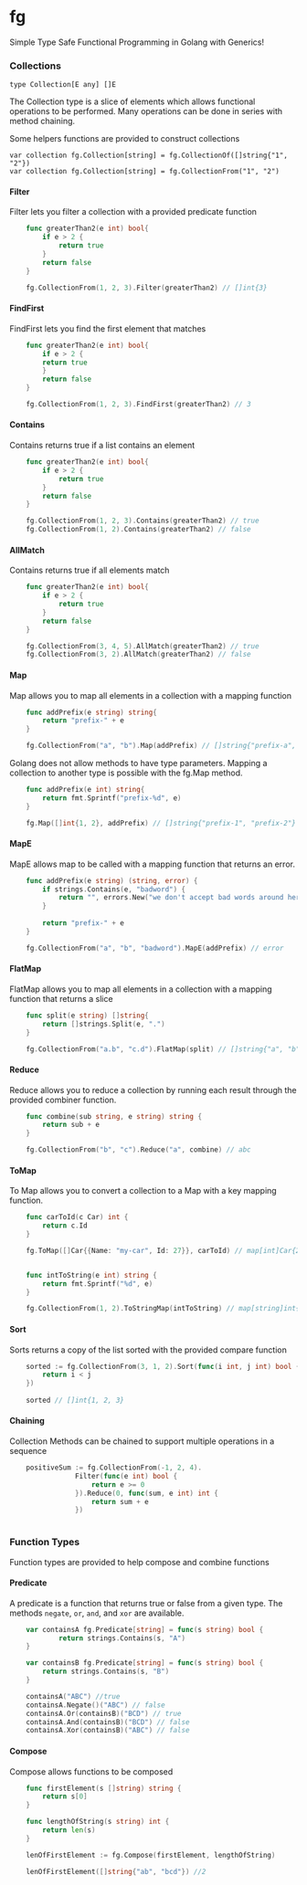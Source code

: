 # fg

Simple Type Safe Functional Programming in Golang with Generics! 

### Collections

```golang
type Collection[E any] []E
```

The Collection type is a slice of elements which allows functional operations to be performed. Many operations can be done in series with method chaining. 

Some helpers functions are provided to construct collections

```golang
var collection fg.Collection[string] = fg.CollectionOf([]string{"1", "2"})
var collection fg.Collection[string] = fg.CollectionFrom("1", "2")
```

#### Filter

Filter lets you filter a collection with a provided predicate function

```go
    func greaterThan2(e int) bool{
        if e > 2 {
            return true
        }
        return false
    }

    fg.CollectionFrom(1, 2, 3).Filter(greaterThan2) // []int{3}
```

#### FindFirst

FindFirst lets you find the first element that matches 

```go
    func greaterThan2(e int) bool{
        if e > 2 {
        return true
        }
        return false
    }

    fg.CollectionFrom(1, 2, 3).FindFirst(greaterThan2) // 3
```

#### Contains

Contains returns true if a list contains an element

```go
    func greaterThan2(e int) bool{
        if e > 2 {
            return true
        }
        return false
    }

    fg.CollectionFrom(1, 2, 3).Contains(greaterThan2) // true
    fg.CollectionFrom(1, 2).Contains(greaterThan2) // false
```

#### AllMatch

Contains returns true if all elements match

```go
    func greaterThan2(e int) bool{
        if e > 2 {
            return true
        }
        return false
    }

    fg.CollectionFrom(3, 4, 5).AllMatch(greaterThan2) // true
    fg.CollectionFrom(3, 2).AllMatch(greaterThan2) // false
```

#### Map

Map allows you to map all elements in a collection with a mapping function

```go
    func addPrefix(e string) string{
        return "prefix-" + e
    }

    fg.CollectionFrom("a", "b").Map(addPrefix) // []string{"prefix-a", "prefix-b"}
```

Golang does not allow methods to have type parameters. Mapping a collection to another type is possible with the fg.Map method. 

```go
    func addPrefix(e int) string{
        return fmt.Sprintf("prefix-%d", e)
    }

    fg.Map([]int{1, 2}, addPrefix) // []string{"prefix-1", "prefix-2"}
```

#### MapE

MapE allows map to be called with a mapping function that returns an error.

```go
    func addPrefix(e string) (string, error) {
        if strings.Contains(e, "badword") {
			return "", errors.New("we don't accept bad words around here")
        }   
		
        return "prefix-" + e
    }

    fg.CollectionFrom("a", "b", "badword").MapE(addPrefix) // error
```

#### FlatMap

FlatMap allows you to map all elements in a collection with a mapping function that returns a slice

```go
    func split(e string) []string{
		return []strings.Split(e, ".")
    }

    fg.CollectionFrom("a.b", "c.d").FlatMap(split) // []string{"a", "b", "c", "d"}
```

#### Reduce

Reduce allows you to reduce a collection by running each result through the provided combiner function.

```go
    func combine(sub string, e string) string {
        return sub + e
    }

    fg.CollectionFrom("b", "c").Reduce("a", combine) // abc
```

#### ToMap

To Map allows you to convert a collection to a Map with a key mapping function. 

```go
    func carToId(c Car) int {
        return c.Id
    }

    fg.ToMap([]Car{{Name: "my-car", Id: 27}}, carToId) // map[int]Car{27: Car{{Name: "my-car", Id: 27}}


    func intToString(e int) string {
        return fmt.Sprintf("%d", e)
    }

    fg.CollectionFrom(1, 2).ToStringMap(intToString) // map[string]int{"1": 1, "2": 2}
```

#### Sort

Sorts returns a copy of the list sorted with the provided compare function 

```go
    sorted := fg.CollectionFrom(3, 1, 2).Sort(func(i int, j int) bool {
        return i < j
    }) 
	
	sorted // []int{1, 2, 3} 
```


#### Chaining

Collection Methods can be chained to support multiple operations in a sequence

```go
    positiveSum := fg.CollectionFrom(-1, 2, 4).
                Filter(func(e int) bool {
                    return e >= 0 
                }).Reduce(0, func(sum, e int) int {
                    return sum + e
                })
                

```

### Function Types

Function types are provided to help compose and combine functions

#### Predicate

A predicate is a function that returns true or false from a given type. The methods `negate`, `or`, `and`, and `xor` are available.    

```go
    var containsA fg.Predicate[string] = func(s string) bool {
	    	return strings.Contains(s, "A")
    }

    var containsB fg.Predicate[string] = func(s string) bool {
        return strings.Contains(s, "B")
    }

    containsA("ABC") //true
    containsA.Negate()("ABC") // false
    containsA.Or(containsB)("BCD") // true
    containsA.And(containsB)("BCD") // false
    containsA.Xor(containsB)("ABC") // false
```

#### Compose

Compose allows functions to be composed 

```go
    func firstElement(s []string) string {
        return s[0]
    }

    func lengthOfString(s string) int {
        return len(s)
    }

    lenOfFirstElement := fg.Compose(firstElement, lengthOfString)

    lenOfFirstElement([]string{"ab", "bcd"}) //2
```


